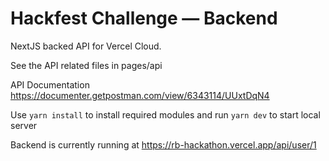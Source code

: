 # Hackfest Challenge — Backend

NextJS backed API for Vercel Cloud.

See the API related files in pages/api

API Documentation
https://documenter.getpostman.com/view/6343114/UUxtDqN4


Use `yarn install` to install required modules and run `yarn dev` to start local server


Backend is currently running at
https://rb-hackathon.vercel.app/api/user/1
